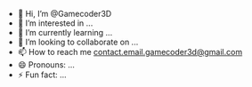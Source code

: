 - 👋 Hi, I’m @Gamecoder3D
- 👀 I’m interested in ...
- 🌱 I’m currently learning ...
- 💞️ I’m looking to collaborate on ...
- 📫 How to reach me contact.email.gamecoder3d@gmail.com
- 😄 Pronouns: ...
- ⚡ Fun fact: ...

<!---
Gamecoder3D/Gamecoder3D is a ✨ special ✨ repository because its `README.md` (this file) appears on your GitHub profile.
You can click the Preview link to take a look at your changes.
--->
